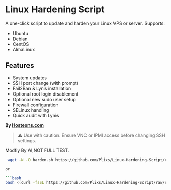 # Linux Hardening Script

A one-click script to update and harden your Linux VPS or server. Supports:

- Ubuntu
- Debian
- CentOS
- AlmaLinux

## Features

- System updates
- SSH port change (with prompt)
- Fail2Ban & Lynis installation
- Optional root login disablement
- Optional new sudo user setup
- Firewall configuration
- SELinux handling
- Quick audit with Lynis

**By [Hosteons.com](https://hosteons.com)**

> ⚠️ Use with caution. Ensure VNC or IPMI access before changing SSH settings.

Modfiy By AI,NOT FULL TEST.

```bash
 wget -N -O harden.sh https://github.com/Plixs/Linux-Hardening-Script/raw/refs/heads/main/harden.sh && bash harden.sh

or

```bash
bash <(curl -fsSL https://github.com/Plixs/Linux-Hardening-Script/raw/refs/heads/main/harden.sh)
